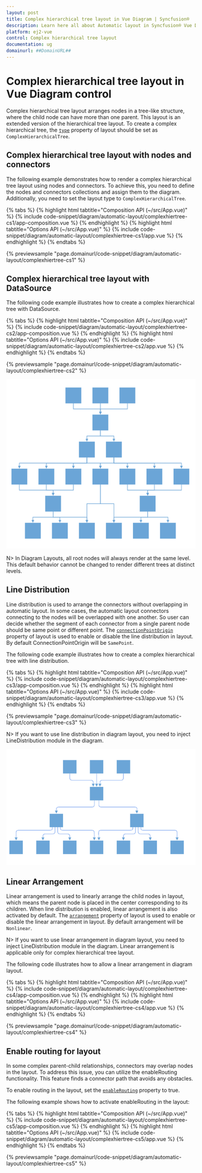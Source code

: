 ```yaml
---
layout: post
title: Complex hierarchical tree layout in Vue Diagram | Syncfusion®
description: Learn here all about Automatic layout in Syncfusion® Vue Diagram component of Syncfusion Essential® JS 2 and more.
platform: ej2-vue
control: Complex hierarchical tree layout
documentation: ug
domainurl: ##DomainURL##
---
```



# Complex hierarchical tree layout in Vue Diagram control

Complex hierarchical tree layout arranges nodes in a tree-like structure, where the child node can have more than one parent. This layout is an extended version of the hierarchical tree layout. To create a complex hierarchical tree, the [`type`](https://ej2.syncfusion.com/vue/documentation/api/diagram/layout/#type) property of layout should be set as `ComplexHierarchicalTree`.


## Complex hierarchical tree layout with nodes and connectors

The following example demonstrates how to render a complex hierarchical tree layout using nodes and connectors. To achieve this, you need to define the nodes and connectors collections and assign them to the diagram. Additionally, you need to set the layout type to `ComplexHierarchicalTree`.


{% tabs %}
{% highlight html tabtitle="Composition API (~/src/App.vue)" %}
{% include code-snippet/diagram/automatic-layout/complexhiertree-cs1/app-composition.vue %}
{% endhighlight %}
{% highlight html tabtitle="Options API (~/src/App.vue)" %}
{% include code-snippet/diagram/automatic-layout/complexhiertree-cs1/app.vue %}
{% endhighlight %}
{% endtabs %}
        
{% previewsample "page.domainurl/code-snippet/diagram/automatic-layout/complexhiertree-cs1" %}


## Complex hierarchical tree layout with DataSource

The following code example illustrates how to create a complex hierarchical tree with DataSource.


{% tabs %}
{% highlight html tabtitle="Composition API (~/src/App.vue)" %}
{% include code-snippet/diagram/automatic-layout/complexhiertree-cs2/app-composition.vue %}
{% endhighlight %}
{% highlight html tabtitle="Options API (~/src/App.vue)" %}
{% include code-snippet/diagram/automatic-layout/complexhiertree-cs2/app.vue %}
{% endhighlight %}
{% endtabs %}
        
{% previewsample "page.domainurl/code-snippet/diagram/automatic-layout/complexhiertree-cs2" %}

![Complex hierarchical tree layout](images/complex-2.png)

N> In Diagram Layouts, all root nodes will always render at the same level. This default behavior cannot be changed to render different trees at distinct levels.


## Line Distribution

Line distribution is used to arrange the connectors without overlapping in automatic layout. In some cases, the automatic layout connectors connecting to the nodes will be overlapped with one another. So user can decide whether the segment of each connector from a single parent node should be same point or different point. The [`connectionPointOrigin`](https://ej2.syncfusion.com/vue/documentation/api/diagram/layout/#connectionpointorigin) property of layout is used to enable or disable the line distribution in layout. By default ConnectionPointOrigin will be `SamePoint`.

The following code example illustrates how to create a complex hierarchical tree with line distribution.


{% tabs %}
{% highlight html tabtitle="Composition API (~/src/App.vue)" %}
{% include code-snippet/diagram/automatic-layout/complexhiertree-cs3/app-composition.vue %}
{% endhighlight %}
{% highlight html tabtitle="Options API (~/src/App.vue)" %}
{% include code-snippet/diagram/automatic-layout/complexhiertree-cs3/app.vue %}
{% endhighlight %}
{% endtabs %}
        
{% previewsample "page.domainurl/code-snippet/diagram/automatic-layout/complexhiertree-cs3" %}

N> If you want to use line distribution in diagram layout, you need to inject  LineDistribution module in the diagram.

![Different point](images/complex-diffPoint.png)


## Linear Arrangement

Linear arrangement is used to linearly arrange the child nodes in layout, which means the parent node is placed in the center corresponding to its children. When line distribution is enabled, linear arrangement is also activated by default. The [`arrangement`](https://ej2.syncfusion.com/vue/documentation/api/diagram/layout/#arrangement) property of layout is used to enable or disable the linear arrangement in layout. By default arrangement will be `Nonlinear`.

N> If you want to use linear arrangement in diagram layout, you need to inject  LineDistribution module in the diagram. Linear arrangement is applicable only for complex hierarchical tree layout.

The following code illustrates how to allow a linear arrangement in diagram layout.


{% tabs %}
{% highlight html tabtitle="Composition API (~/src/App.vue)" %}
{% include code-snippet/diagram/automatic-layout/complexhiertree-cs4/app-composition.vue %}
{% endhighlight %}
{% highlight html tabtitle="Options API (~/src/App.vue)" %}
{% include code-snippet/diagram/automatic-layout/complexhiertree-cs4/app.vue %}
{% endhighlight %}
{% endtabs %}
        
{% previewsample "page.domainurl/code-snippet/diagram/automatic-layout/complexhiertree-cs4" %}


## Enable routing for layout

In some complex parent-child relationships, connectors may overlap nodes in the layout. To address this issue, you can utilize the enableRouting functionality. This feature finds a connector path that avoids any obstacles.

To enable routing in the layout, set the [`enableRouting`](https://ej2.syncfusion.com/vue/documentation/api/diagram/layout/#enablerouting) property to true.

The following example shows how to activate enableRouting in the layout:


{% tabs %}
{% highlight html tabtitle="Composition API (~/src/App.vue)" %}
{% include code-snippet/diagram/automatic-layout/complexhiertree-cs5/app-composition.vue %}
{% endhighlight %}
{% highlight html tabtitle="Options API (~/src/App.vue)" %}
{% include code-snippet/diagram/automatic-layout/complexhiertree-cs5/app.vue %}
{% endhighlight %}
{% endtabs %}
        
{% previewsample "page.domainurl/code-snippet/diagram/automatic-layout/complexhiertree-cs5" %}
